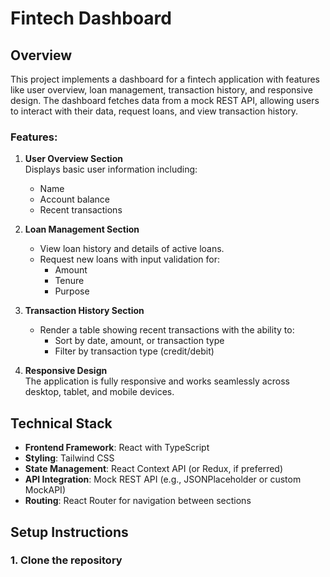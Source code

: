 # Fintech Dashboard

## Overview

This project implements a dashboard for a fintech application with features like user overview, loan management, transaction history, and responsive design. The dashboard fetches data from a mock REST API, allowing users to interact with their data, request loans, and view transaction history.

### Features:

1. **User Overview Section**  
   Displays basic user information including:

   - Name
   - Account balance
   - Recent transactions

2. **Loan Management Section**

   - View loan history and details of active loans.
   - Request new loans with input validation for:
     - Amount
     - Tenure
     - Purpose

3. **Transaction History Section**

   - Render a table showing recent transactions with the ability to:
     - Sort by date, amount, or transaction type
     - Filter by transaction type (credit/debit)

4. **Responsive Design**  
   The application is fully responsive and works seamlessly across desktop, tablet, and mobile devices.

## Technical Stack

- **Frontend Framework**: React with TypeScript
- **Styling**: Tailwind CSS
- **State Management**: React Context API (or Redux, if preferred)
- **API Integration**: Mock REST API (e.g., JSONPlaceholder or custom MockAPI)
- **Routing**: React Router for navigation between sections
<!-- - **Testing**: Jest and React Testing Library for unit tests -->

## Setup Instructions

### 1. Clone the repository

```bash

```
